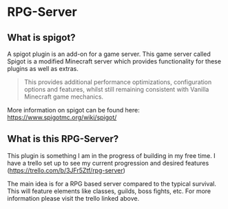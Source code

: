 # RPG-Server

## What is spigot?
A spigot plugin is an add-on for a game server. This game server called Spigot is a modified Minecraft server which provides functionality for these plugins as well as extras.
> This provides additional performance optimizations, configuration options and features, whilst still remaining consistent with Vanilla Minecraft game mechanics.

More information on spigot can be found here:
https://www.spigotmc.org/wiki/spigot/

## What is this RPG-Server?
This plugin is something I am in the progress of building in my free time.
I have a trello set up to see my current progression and desired features (https://trello.com/b/3JFr5Ztf/rpg-server)

The main idea is for a RPG based server compared to the typical survival. This will feature elements like classes, guilds, boss fights, etc.
For more information please visit the trello linked above.
